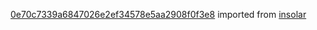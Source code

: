 [0e70c7339a6847026e2ef34578e5aa2908f0f3e8](https://github.com/insolar/insolar/commit/0e70c7339a6847026e2ef34578e5aa2908f0f3e8) imported from [insolar](https://github.com/insolar/insolar)
